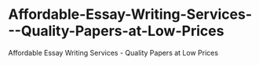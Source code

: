 # Affordable-Essay-Writing-Services---Quality-Papers-at-Low-Prices
Affordable Essay Writing Services - Quality Papers at Low Prices

